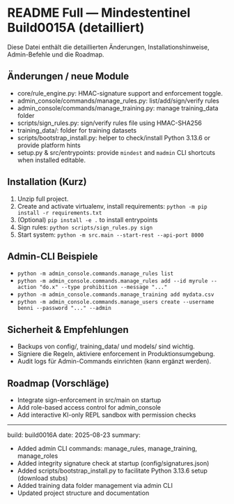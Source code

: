 # README Full — Mindestentinel Build0015A (detailliert)

Diese Datei enthält die detaillierten Änderungen, Installationshinweise, Admin-Befehle und die Roadmap.

## Änderungen / neue Module
- core/rule_engine.py: HMAC-signature support and enforcement toggle.
- admin_console/commands/manage_rules.py: list/add/sign/verify rules
- admin_console/commands/manage_training.py: manage training_data folder
- scripts/sign_rules.py: sign/verify rules file using HMAC-SHA256
- training_data/: folder for training datasets
- scripts/bootstrap_install.py: helper to check/install Python 3.13.6 or provide platform hints
- setup.py & src/entrypoints: provide `mindest` and `madmin` CLI shortcuts when installed editable.

## Installation (Kurz)
1. Unzip full project.
2. Create and activate virtualenv, install requirements: `python -m pip install -r requirements.txt`
3. (Optional) `pip install -e .` to install entrypoints
4. Sign rules: `python scripts/sign_rules.py sign`
5. Start system: `python -m src.main --start-rest --api-port 8000`

## Admin-CLI Beispiele
- `python -m admin_console.commands.manage_rules list`
- `python -m admin_console.commands.manage_rules add --id myrule --action "do.x" --type prohibition --message "..."`
- `python -m admin_console.commands.manage_training add mydata.csv`
- `python -m admin_console.commands.manage_users create --username benni --password "..." --admin`

## Sicherheit & Empfehlungen
- Backups von config/, training_data/ und models/ sind wichtig.
- Signiere die Regeln, aktiviere enforcement in Produktionsumgebung.
- Audit logs für Admin-Commands einrichten (kann ergänzt werden).

## Roadmap (Vorschläge)
- Integrate sign-enforcement in src/main on startup
- Add role-based access control for admin_console
- Add interactive KI-only REPL sandbox with permission checks


---
build: build0016A
date: 2025-08-23
summary:
  - Added admin CLI commands: manage_rules, manage_training, manage_roles
  - Added integrity signature check at startup (config/signatures.json)
  - Added scripts/bootstrap_install.py to facilitate Python 3.13.6 setup (download stubs)
  - Added training data folder management via admin CLI
  - Updated project structure and documentation

